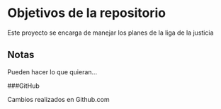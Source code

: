 # Objetivos de la repositorio

Este proyecto se encarga de manejar los planes de la liga de la justicia


## Notas
Pueden hacer lo que quieran...

###GitHub 

Cambios realizados en Github.com

